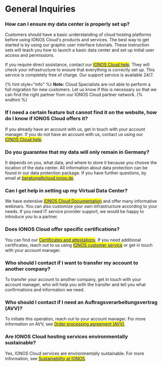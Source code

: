 # General Inquiries

### How can I ensure my data center is properly set up?

Customers should have a basic understanding of cloud hosting platforms before using IONOS Cloud's products and services. The best way to get started is by using our graphic user interface tutorials. These instruction sets will teach you how to launch a basic data center and set up initial user access and permissions.

If you require direct assistance, contact our [<mark style="color:blue;">IONOS Cloud help</mark>](https://cloud.ionos.com/help). They will check your infrastructure to ensure that everything is correctly set up. This service is completely free of charge. Our support service is available 24/7.

{% hint style="info" %}
**Note:** Cloud Specialists are not able to perform a full migration for new customers. Let us know if this is necessary so that we can find the right partner from our IONOS Cloud partner network.
{% endhint %}

### If I need a certain feature but cannot find it on the website, how do I know if IONOS Cloud offers it?

If you already have an account with us, get in touch with your account manager. If you do not have an account with us, contact us using our [<mark style="color:blue;">IONOS Cloud help</mark>](https://cloud.ionos.com/help).

### Do you guarantee that my data will only remain in Germany?

It depends on you, what data, and where to store it because you choose the location of the data center. All information about data protection can be found in our data protection package. If you have further questions, by email at [<mark style="color:blue;">beratung@cloud.ionos.de</mark>](mailto:beratung@cloud.ionos.de).

### Can I get help in setting up my Virtual Data Center?

We have extensive [<mark style="color:blue;">IONOS Cloud Documentation</mark>](https://docs.ionos.com/cloud/) and offer many informative webinars. You can also customize your own infrastructure according to your needs. If you need IT service provider support, we would be happy to introduce you to a partner.

### Does IONOS Cloud offer specific certifications?

You can find our [<mark style="color:blue;">Certificates and attestations</mark>](https://cloud.ionos.de/zertifikate). If you need additional certificates, reach out to us using [<mark style="color:blue">IONOS customer service</mark>](https://contact.ionos.de/) or get in touch with your account manager.

### Who should I contact if I want to transfer my account to another company?

To transfer your account to another company, get in touch with your account manager, who will help you with the transfer and tell you what confirmations and information we need.

### Who should I contact if I need an Auftragsverarbeitungsvertrag (AVV)?

To initiate this operation, reach out to your account manager. For more information on AVV, see [<mark style="color:blue">Order processing agreement (AVV)</mark>](https://www.ionos.de/hilfe/datenschutz/allgemeine-informationen-zur-datenschutz-grundverordnung-dsgvo/auftragsverarbeitung/).

### Are IONOS Cloud hosting services environmentally sustainable?

Yes, IONOS Cloud services are environmentally sustainable. For more information, see [<mark style="color:blue">Sustainability at IONOS</mark>](https://cloud.ionos.de/umwelt). 

